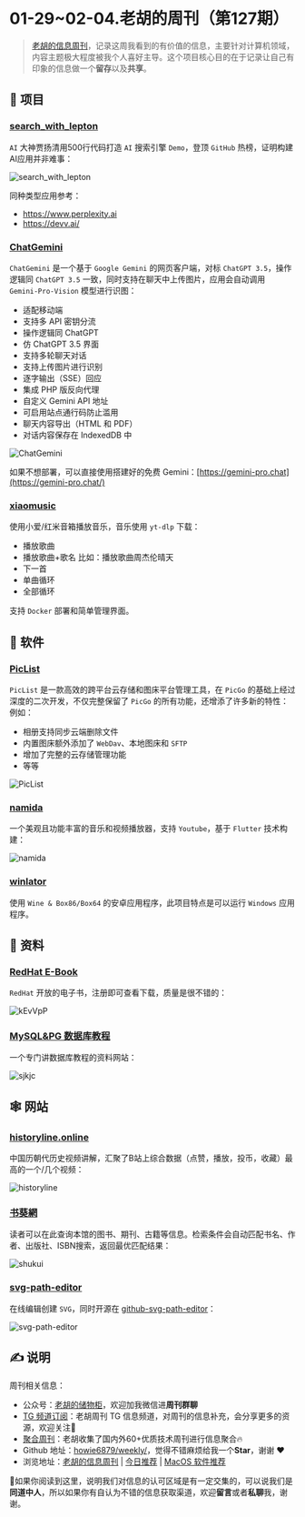 # 01-29~02-04.老胡的周刊（第127期）

> [老胡的信息周刊](https://weekly.howie6879.com/)，记录这周我看到的有价值的信息，主要针对计算机领域，内容主题极大程度被我个人喜好主导。这个项目核心目的在于记录让自己有印象的信息做一个**留存**以及**共享**。

## 🎯 项目

### [search_with_lepton](https://github.com/leptonai/search_with_lepton)

`AI` 大神贾扬清用500行代码打造 `AI` 搜索引擎  `Demo`，登顶 `GitHub` 热榜，证明构建AI应用并非难事：

![search_with_lepton](https://images-1252557999.file.myqcloud.com/uPic/search_with_lepton.png)

同种类型应用参考：

- https://www.perplexity.ai
- https://devv.ai/

### [ChatGemini](https://github.com/bclswl0827/ChatGemini)

`ChatGemini` 是一个基于 `Google Gemini` 的网页客户端，对标 `ChatGPT 3.5`，操作逻辑同 `ChatGPT 3.5` 一致，同时支持在聊天中上传图片，应用会自动调用 `Gemini-Pro-Vision` 模型进行识图：

- 适配移动端
- 支持多 API 密钥分流
- 操作逻辑同 ChatGPT
- 仿 ChatGPT 3.5 界面
- 支持多轮聊天对话
- 支持上传图片进行识别
- 逐字输出（SSE）回应
- 集成 PHP 版反向代理
- 自定义 Gemini API 地址
- 可启用站点通行码防止滥用
- 聊天内容导出（HTML 和 PDF）
- 对话内容保存在 IndexedDB 中

![ChatGemini](https://images-1252557999.file.myqcloud.com/uPic/ChatGemini.jpg)

如果不想部署，可以直接使用搭建好的免费 Gemini：[https://gemini-pro.chat](https://gemini-pro.chat/)

### [xiaomusic](https://github.com/hanxi/xiaomusic)

使用小爱/红米音箱播放音乐，音乐使用 `yt-dlp` 下载：

- 播放歌曲
- 播放歌曲+歌名 比如：播放歌曲周杰伦晴天
- 下一首
- 单曲循环
- 全部循环

支持 `Docker` 部署和简单管理界面。

## 🤖 软件

### [PicList](https://github.com/Kuingsmile/PicList)

`PicList` 是一款高效的跨平台云存储和图床平台管理工具，在 `PicGo` 的基础上经过深度的二次开发，不仅完整保留了 `PicGo` 的所有功能，还增添了许多新的特性：例如：

- 相册支持同步云端删除文件
- 内置图床额外添加了 `WebDav`、本地图床和 `SFTP`
- 增加了完整的云存储管理功能
- 等等

![PicList](https://images-1252557999.file.myqcloud.com/uPic/PicList.jpg)

### [namida](https://github.com/namidaco/namida)

一个美观且功能丰富的音乐和视频播放器，支持 `Youtube`，基于 `Flutter` 技术构建：

![namida](https://images-1252557999.file.myqcloud.com/uPic/namida.jpg)

### [winlator](https://github.com/brunodev85/winlator)

使用 `Wine & Box86/Box64` 的安卓应用程序，此项目特点是可以运行 `Windows` 应用程序。

## 👀 资料

### [RedHat E-Book](https://developers.redhat.com/e-books)

`RedHat` 开放的电子书，注册即可查看下载，质量是很不错的：

![kEvVpP](https://images-1252557999.file.myqcloud.com/uPic/kEvVpP.jpg)

### [MySQL&PG 数据库教程](https://www.sjkjc.com/mysql/)

一个专门讲数据库教程的资料网站：

![sjkjc](https://images-1252557999.file.myqcloud.com/uPic/sjkjc.jpg)

## 🕸 网站

### [historyline.online](https://github.com/liujuntao123/chines-history-video)

中国历朝代历史视频讲解，汇聚了B站上综合数据（点赞，播放，投币，收藏）最高的一个/几个视频：

![historyline](https://images-1252557999.file.myqcloud.com/uPic/historyline.jpg)

### [书葵網](https://www.shukui.net/)

读者可以在此查询本馆的图书、期刊、古籍等信息。检索条件会自动匹配书名、作者、出版社、ISBN搜索，返回最优匹配结果：

![shukui](https://images-1252557999.file.myqcloud.com/uPic/shukui.jpg)

### [svg-path-editor](https://yqnn.github.io/svg-path-editor/)

在线编辑创建 `SVG`，同时开源在 [github-svg-path-editor](https://github.com/Yqnn/svg-path-editor)：

![svg-path-editor](https://images-1252557999.file.myqcloud.com/uPic/svg-path-editor.jpg)

## ✍️ 说明

周刊相关信息：

- 公众号：[老胡的储物柜](https://images-1252557999.file.myqcloud.com/uPic/ETIbMe.jpg)，欢迎加我微信进**周刊群聊**
- [TG 频道订阅](https://t.me/howie_weekly)：老胡周刊 TG 信息频道，对周刊的信息补充，会分享更多的资源，欢迎关注👏
- [聚合周刊](https://www.fre321.com/weekly)：老胡收集了国内外60+优质技术周刊进行信息聚合🔥
- Github 地址：[howie6879/weekly/](https://github.com/howie6879/weekly/)，觉得不错麻烦给我一个**Star**，谢谢 ❤️
- 浏览地址：[老胡的信息周刊](https://weekly.howie6879.com) | [今日推荐](https://weekly.howie6879.com/recommend/index.html) | [MacOS 软件推荐](https://weekly.howie6879.com/soft/mac.html)

🙌如果你阅读到这里，说明我们对信息的认可区域是有一定交集的，可以说我们是**同道中人**，所以如果你有自认为不错的信息获取渠道，欢迎**留言**或者**私聊**我，谢谢。
